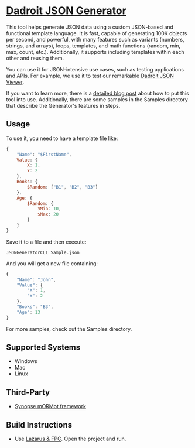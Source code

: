 # [Dadroit JSON Generator][DOMAIN]

This tool helps generate JSON data using a custom JSON-based and functional template language. It is fast, capable of generating 100K objects per second, and powerful, with many features such as variants (numbers, strings, and arrays), loops, templates, and math functions (random, min, max, count, etc.). Additionally, it supports including templates within each other and reusing them.

You can use it for JSON-intensive use cases, such as testing applications and APIs. For example, we use it to test our remarkable [Dadroit JSON Viewer](https://dadroit.com/).

If you want to learn more, there is a [detailed blog post](https://dadroit.com/blog/json-generator-how-to-create-dummy-json-data/) about how to put this tool into use. Additionally, there are some samples in the Samples directory that describe the Generator's features in steps.

## Usage
To use it, you need to have a template file like:

```javascript
{
    "Name": "$FirstName",
    Value: {
        X: 1,
        Y: 2
    },
    Books: {
        $Random: ["B1", "B2", "B3"]
    },
    Age: {
        $Random: {
            $Min: 10,
            $Max: 20
        }
    }
}
```
Save it to a file and then execute:

```console
JSONGeneratorCLI Sample.json
```

And you will get a new file containing:

```javascript
{
    "Name": "John",
    "Value": {
        "X": 1,
        "Y": 2
    },
    "Books": "B3",
    "Age": 13
}
```

For more samples, check out the Samples directory.

## Supported Systems
* Windows
* Mac
* Linux

## Third-Party
* [Synopse mORMot framework](https://github.com/synopse/mORMot2)

## Build Instructions
* Use [Lazarus & FPC](https://www.lazarus-ide.org). Open the project and run.

[//]: # "LINKS"
[DOMAIN]: https://dadroit.com/
